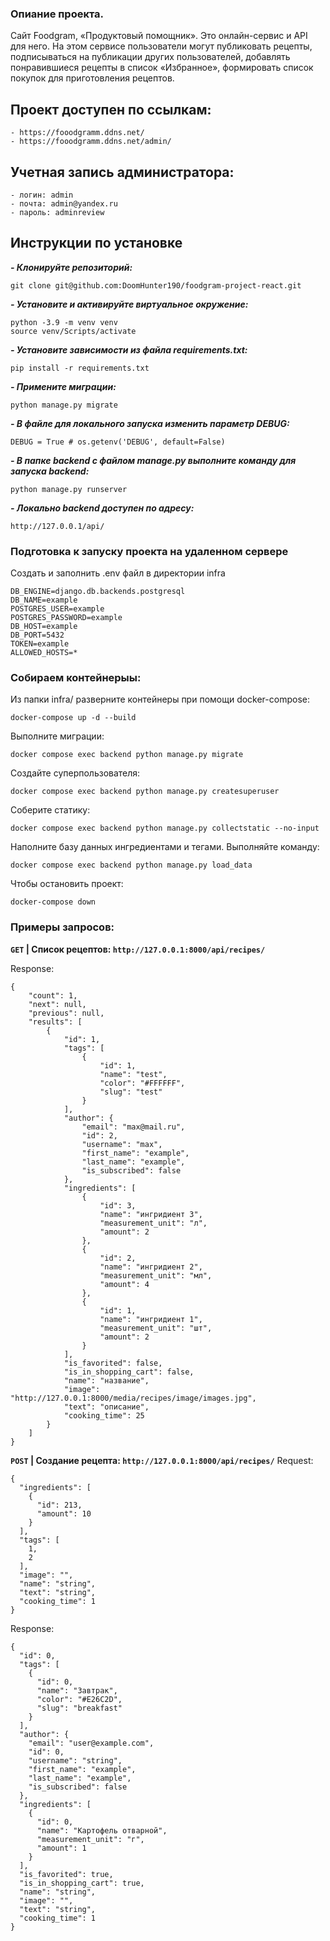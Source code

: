 ### Опиание проекта.
Сайт Foodgram, «Продуктовый помощник». Это онлайн-сервис и API для него. На этом сервисе пользователи могут публиковать рецепты, подписываться на публикации других пользователей, добавлять понравившиеся рецепты в список «Избранное», формировать список покупок для приготовления рецептов.

## Проект доступен по ссылкам:
```
- https://fooodgramm.ddns.net/
- https://fooodgramm.ddns.net/admin/
```

## Учетная запись администратора:
```
- логин: admin
- почта: admin@yandex.ru 
- пароль: adminreview
```


## Инструкции по установке
***- Клонируйте репозиторий:***
```
git clone git@github.com:DoomHunter190/foodgram-project-react.git
```

***- Установите и активируйте виртуальное окружение:***
```
python -3.9 -m venv venv
source venv/Scripts/activate
```

***- Установите зависимости из файла requirements.txt:***
```
pip install -r requirements.txt
```

***- Примените миграции:***
```
python manage.py migrate
```

***- В файле для локального запуска изменить параметр DEBUG:***
```
DEBUG = True # os.getenv('DEBUG', default=False)
```

***- В папке backend с файлом manage.py выполните команду для запуска backend:***
```
python manage.py runserver
```

***- Локально backend доступен по адресу:***

```
http://127.0.0.1/api/
```

### Подготовка к запуску проекта на удаленном сервере

Cоздать и заполнить .env файл в директории infra
```
DB_ENGINE=django.db.backends.postgresql
DB_NAME=example
POSTGRES_USER=example
POSTGRES_PASSWORD=example
DB_HOST=example
DB_PORT=5432
TOKEN=example
ALLOWED_HOSTS=*
```

### Собираем контейнерыы:
Из папки infra/ разверните контейнеры при помощи docker-compose:
```
docker-compose up -d --build
```

Выполните миграции:
```
docker compose exec backend python manage.py migrate
```

Создайте суперпользователя:
```
docker compose exec backend python manage.py createsuperuser
```

Соберите статику:
```
docker compose exec backend python manage.py collectstatic --no-input
```
Наполните базу данных ингредиентами и тегами. Выполняйте команду:
```
docker compose exec backend python manage.py load_data
```

Чтобы остановить проект:
```
docker-compose down
```

### Примеры запросов:

**`GET` | Список рецептов: `http://127.0.0.1:8000/api/recipes/`**

Response:
```
{
    "count": 1,
    "next": null,
    "previous": null,
    "results": [
        {
            "id": 1,
            "tags": [
                {
                    "id": 1,
                    "name": "test",
                    "color": "#FFFFFF",
                    "slug": "test"
                }
            ],
            "author": {
                "email": "max@mail.ru",
                "id": 2,
                "username": "max",
                "first_name": "example",
                "last_name": "example",
                "is_subscribed": false
            },
            "ingredients": [
                {
                    "id": 3,
                    "name": "ингридиент 3",
                    "measurement_unit": "л",
                    "amount": 2
                },
                {
                    "id": 2,
                    "name": "ингридиент 2",
                    "measurement_unit": "мл",
                    "amount": 4
                },
                {
                    "id": 1,
                    "name": "ингридиент 1",
                    "measurement_unit": "шт",
                    "amount": 2
                }
            ],
            "is_favorited": false,
            "is_in_shopping_cart": false,
            "name": "название",
            "image": "http://127.0.0.1:8000/media/recipes/image/images.jpg",
            "text": "описание",
            "cooking_time": 25
        }
    ]
}
```

**`POST` | Создание рецепта: `http://127.0.0.1:8000/api/recipes/`**
Request:
```
{
  "ingredients": [
    {
      "id": 213,
      "amount": 10
    }
  ],
  "tags": [
    1,
    2
  ],
  "image": "",
  "name": "string",
  "text": "string",
  "cooking_time": 1
}
```
Response:
```
{
  "id": 0,
  "tags": [
    {
      "id": 0,
      "name": "Завтрак",
      "color": "#E26C2D",
      "slug": "breakfast"
    }
  ],
  "author": {
    "email": "user@example.com",
    "id": 0,
    "username": "string",
    "first_name": "example",
    "last_name": "example",
    "is_subscribed": false
  },
  "ingredients": [
    {
      "id": 0,
      "name": "Картофель отварной",
      "measurement_unit": "г",
      "amount": 1
    }
  ],
  "is_favorited": true,
  "is_in_shopping_cart": true,
  "name": "string",
  "image": "",
  "text": "string",
  "cooking_time": 1
}
```
